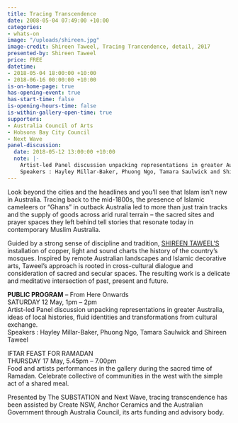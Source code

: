 ```yaml
---
title: Tracing Transcendence
date: 2008-05-04 07:49:00 +10:00
categories:
- whats-on
image: "/uploads/shireen.jpg"
image-credit: Shireen Taweel, Tracing Trancendence, detail, 2017
presented-by: Shireen Taweel
price: FREE
datetime:
- 2018-05-04 18:00:00 +10:00
- 2018-06-16 00:00:00 +10:00
is-on-home-page: true
has-opening-event: true
has-start-time: false
is-opening-hours-time: false
is-within-gallery-open-time: true
supporters:
- Australia Council of Arts
- Hobsons Bay City Council
- Next Wave
panel-discussion:
  date: 2018-05-12 13:00:00 +10:00
  note: |-
    Artist-led Panel discussion unpacking representations in greater Australia, ideas of local histories, fluid identities and transformations from cultural exchange.
    Speakers : Hayley Millar-Baker, Phuong Ngo, Tamara Saulwick and Shireen Taweel
---
```


Look beyond the cities and the headlines and you’ll see that Islam isn’t new in Australia. Tracing back to the mid-1800s, the presence of Islamic cameleers or “Ghans” in outback Australia led to more than just train tracks and the supply of goods across arid rural terrain – the sacred sites and prayer spaces they left behind tell stories that resonate today in contemporary Muslim Australia.

Guided by a strong sense of discipline and tradition, [SHIREEN TAWEEL'S](http://shireentaweel.com/) installation of copper, light and sound charts the history of the country’s mosques. Inspired by remote Australian landscapes and Islamic decorative arts, Taweel’s approach is rooted in cross-cultural dialogue and consideration of sacred and secular spaces. The resulting work is a delicate and meditative intersection of past, present and future.

**PUBLIC PROGRAM** – From Here Onwards <br>
SATURDAY 12 May, 1pm – 2pm <br>
Artist-led Panel discussion unpacking representations in greater Australia, ideas of local histories, fluid identities and transformations from cultural exchange.<br>
Speakers : Hayley Millar-Baker, Phuong Ngo, Tamara Saulwick and Shireen Taweel


IFTAR FEAST FOR RAMADAN <br>
THURSDAY 17 May, 5.45pm – 7.00pm <br>
Food and artists performances in the gallery during the sacred time of Ramadan. Celebrate collective of communities in the west with the simple act of a shared meal.

Presented by The SUBSTATION and Next Wave, tracing transcendence has been assisted by Create NSW, Anchor Ceramics and the Australian Government through Australia Council, its arts funding and advisory body.
